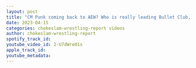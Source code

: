 ```yaml
---
layout: post
title: "CM Punk coming back to AEW? Who is really leading Bullet Club, New Japan News plus more"
date: 2023-04-15
categories: chokeslam-wrestling-report videos
author: chokeslam-wrestling-report
spotify_track_id: 
youtube_video_id: 2-U7dWre01s
apple_track_id: 
youtube_metadata: 
---
```

